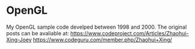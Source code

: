 # OpenGL
My OpenGL sample code develped between 1998 and 2000. The original posts can be avaliable at: https://www.codeproject.com/Articles/Zhaohui-Xing-Joey 
https://www.codeguru.com/member.php/Zhaohui+Xing/
